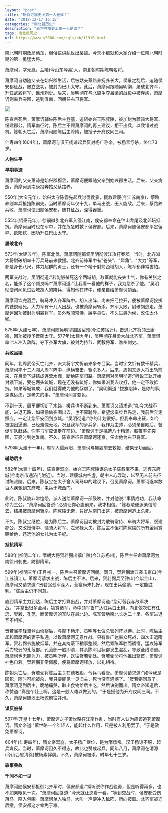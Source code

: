```yaml
---
layout: "post"
title: "斩将夺旗史上第一人是谁？"
date: "2018-12-17 16:15"
categories: "南北朝历史"
description: "斩将夺旗史上第一人是谁？"
tags: 南北朝历史
url: https://www.y5000.com/zgls/nb/11910.html
---
```






南北朝时期政局动荡，但俗语讲乱世出枭雄。今天小编就和大家介绍一位南北朝时期的第一勇猛大将。

萧摩诃，字元胤，兰陵(今山东峄县)人，南北朝时期陈朝名将。

萧摩诃自幼随父亲在始兴郡生活，后被姑夫蔡路养抚养长大。侯景之乱后，追随侯安都征战，屡立战功，被封为巴山太守。此后，萧摩诃跟随吴明彻，屡破北齐军，升任武毅将军、谯州刺史。后来，吴明彻在与北周争夺吕梁的战役中被俘虏，萧摩诃则率兵突围，逃到淮南，回朝任右卫将军。

![](https://img.y5000.com/uploads/allimg/170123/6-1F123093U4622.jpg)

陈宣帝死后，萧摩诃辅佐陈后主登基，追斩始兴王陈叔陵，被加封为骠骑大将军、绥建郡公。隋军南征时，陈后主不顾萧摩诃的再三建议，拒不出兵，以致错过战机。陈朝灭亡后，萧摩诃随陈后主降隋，被授予开府仪同三司。

仁寿四年(604年)，萧摩诃与汉王杨谅起兵反对杨广称帝，被杨素俘杀，终年73岁。

**人物生平**

**早期事迹**

萧摩诃的父亲萧谅是始兴郡郡丞，萧摩诃便跟随父亲到始兴郡生活。后来，父亲病逝，萧摩诃到南康投奔姑父蔡路养。

550年(大宝元年)，始兴太守陈霸先起兵讨伐侯景，援救建康(今江苏南京)，蔡路养则率兵抵挡陈霸先。当时萧摩诃年仅十九，单马出战，无人能敌。后来，蔡路养兵败，萧摩诃便归顺侯安都，随其征战，深得器重。

555年(绍泰元年)，徐嗣徽引北齐军入侵江南，侯安都奉命在钟山龙尾及北郊坛抵抗。萧摩诃当时也在军中，并在危急时救下侯安都。后来，萧摩诃随侯安都平定留异、欧阳纥，因功升任巴山太守。

**屡破北齐**

573年(太建五年)，陈军北伐，萧摩诃随都督吴明彻渡江攻打秦郡。当时，北齐派大将尉破胡率十万兵马前来救援。北齐前锋军中有"苍头"、"犀角"、"大力"等军，都是身长八尺，体力超群的勇士，还有一个精于射箭西域胡人，陈军都非常害怕。

两军交战时，吴明彻道:"若能够杀死这个西域胡，敌军就能丧失士气，你有关张之名，能杀了这个颜良吗?"萧摩诃道:"让我看一看他的样子，我为您杀了他。"吴明彻便询问见过西域胡人的降兵，得知他在阵中，便亲自给萧摩诃酌酒。

萧摩诃饮完酒后，骑马冲入齐军阵中。胡人出阵，尚未把弓拉开，便被萧摩诃投掷的铣鋧砸死。大力军有十几人出战，也被萧摩诃斩杀。齐军大败，尉破胡逃走。萧摩诃因功被封为明毅将军、员外散骑常侍、廉平县伯，不久进爵为侯，改任太仆卿。

575年(太建七年)，萧摩诃随吴明彻围困宿预(今江苏宿迁)，击退北齐将领王康德，因功被授予晋熙太守。577年(太建九年)，吴明彻在吕梁大战北齐军，萧摩诃率七人冲入敌阵，夺下齐军大旗，被封为持节、武毅将军、谯州刺史。

**兵败吕梁**

同年，北周武帝灭亡北齐，派大将宇文忻前来争夺吕梁。当时宇文忻有数千精兵，萧摩诃率十二人闯入周军阵中，纵横奋击，斩杀多人。后来，周朝又派大将王轨前来，在吕梁下游结成连营水栅，断绝陈军归路。萧摩诃对吴明彻道:"听说王轨开始封锁下游，要在两头筑城，现在还没有筑好，你如果派我去攻打，他一定不敢抵抗。如果等城筑成，我们就得成为他的俘虏了。"吴明彻道:"拔旗陷阵，是你的事;深谋远虑，是老夫的事。"萧摩诃闻言变色。

不到十天，周军便切断了水路，援兵也不断到来。萧摩诃又请求道:"如今求战不能，进退无路，如果偷偷突围出去，也不算耻辱。希望您率步兵先走，我前后奔走照应，一定让您平安回到京城。"吴明彻道:"你的计划很好。但我奉命出征，如今被围困逼迫，已经羞愧无地。况且我军的步兵多，我作为主帅，必须亲自殿后，督促军队赶路。你率马军应该走在前边。"萧摩诃于是挑选八十精骑，趁夜率先突围，天亮时到达淮南。不久，陈宣帝征召萧摩诃还京，任命他为右卫将军。

579年(太建十一年)，周军入侵寿阳，萧摩诃与樊毅前去救援，结果无功而回。

**辅助后主**

582年(太建十四年)，陈宣帝驾崩，始兴王陈叔陵谋杀太子陈叔宝不果，逃奔东府城(今南京市通济门附近)。当时，建康城内空虚，朝中人心浮动，以至无人前去征讨陈叔陵。后来，陈叔宝在太子舍人司马申的建议下，召见萧摩诃。萧摩诃遂率数百人疾驰到东府城，屯兵于城西门。

此时，陈叔陵非常惶恐，派人送给萧摩诃一部鼓吹，并对他说:"事情成功，我认命你为三公。"萧摩诃回答说:"必须让你心腹前来，我才相信。"陈叔陵便派亲信前去，结果被萧摩诃斩杀。陈叔陵无奈，只好从南门出逃，被萧摩诃追上杀死。

不久，陈叔宝继位，是为陈后主。萧摩诃因功被封为散骑常侍、车骑大将军、绥建郡公，又改授侍中、骠骑大将军、左光禄大夫。陈后主不但将陈叔陵的所有金帛赏赐给他，还选他的女儿为太子妃。

**抵抗隋军**

588年(祯明二年)，隋朝大将贺若弼出镇广陵(今江苏扬州)，陈后主任命萧摩诃为南徐州刺史，防御隋军。

599年(祯明三年)正月初一，陈后主召萧摩诃回朝。同日，贺若弼渡江袭击京口(今江苏镇江)。萧摩诃请求出战，陈后主不许。后来，贺若弼兵至钟山(今紫金山)，萧摩诃又请求道:"贺若弼孤军深入，营寨尚未扎好，现在出兵偷袭，一定能胜利。"陈后主仍不同意。

直到隋军主力到达，陈后主才打算出战，并对萧摩诃道:"您可替我与敌军决战。"并拿出很多金帛，犒赏诸军，命中领军鲁广达驻兵白土岗，向北依次驻有任忠、樊毅、孔范，而萧摩诃的军队在最北边。陈军营地南北长达二十里，各军进退互不相知。

贺若弼率轻骑登山侦察后，与麾下杨牙、员明等七位总管列阵以待。此时，陈后主却和萧摩诃的妻子私通，以致萧摩诃无意作战。只有鲁广达率众死战，四次击退隋军。贺若弼令施放烟幕，并在其掩蔽下稍事整顿，然后乘陈军胜而骄惰，猛攻陈军兵力较弱的孔范部。孔范部一触即溃，其余陈军见状都发生混乱，导致全线溃退。萧摩诃也无能为力，被员明所俘，送往贺若弼处。贺若弼命将他推出斩首，萧摩诃神色自若。贺若弼非常佩服，便将萧摩诃释放，以礼相待。

陈朝灭亡后，贺若弼将陈后主关在德教殿，令兵马看管。萧摩诃请求道:"如今我是囚犯，随时可能被杀，我只要能见一见旧主，死也没有遗憾了。"贺若弼同意了。萧摩诃见到后主，跪地痛哭，取出食物给后主吃，然后诀别而出。隋文帝知道后，称赞道:"真是个壮士啊，这是一般人难以做到的。"于是授他为开府仪同三司。不久，萧摩诃随汉王杨谅前往并州。

**谋反被杀**

597年(开皇十七年)，萧摩诃之子萧世略在江南作乱，当时有人认为应该追究萧摩诃。隋文帝道:"萧世略一个年轻人，能起什么作用，只是被人利用罢了。"于是赦免萧摩诃。

604年(仁寿四年)，隋文帝驾崩，太子杨广继位，是为隋炀帝。汉王杨谅不服，起兵谋反。当时，萧摩诃因久不得志，故此也赞成起兵。同年八月，萧摩诃在清源(今山西省清徐)被杨素俘虏。不久，萧摩诃被杀，时年七十三岁。

**轶事典故**

**千闻不如一见**

萧摩诃随侯安都抵御北齐军时，侯安都道:"常听说你作战骁勇，但是听得再多，也不如亲眼见一次。"萧摩诃回答道:"今天就让您看一看。"等到交战时，侯安都受伤落马，陷入包围。萧摩诃单人独马，大叫一声便冲入敌阵，所向披靡。北齐军被迫后撤，侯安都这才幸免于难。
